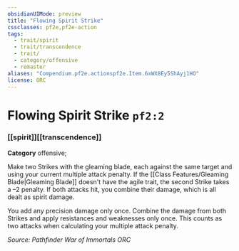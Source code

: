 ```yaml
---
obsidianUIMode: preview
title: "Flowing Spirit Strike"
cssclasses: pf2e,pf2e-action
tags:
  - trait/spirit
  - trait/transcendence
  - trait/
  - category/offensive
  - remaster
aliases: "Compendium.pf2e.actionspf2e.Item.6xWX8Ey5ShAyj1HO"
license: ORC
---
```

# Flowing Spirit Strike `pf2:2`

### [[spirit]][[transcendence]]

**Category** offensive; 




Make two Strikes with the gleaming blade, each against the same target and using your current multiple attack penalty. If the [[Class Features/Gleaming Blade|Gleaming Blade]] doesn't have the agile trait, the second Strike takes a –2 penalty. If both attacks hit, you combine their damage, which is all dealt as spirit damage.

You add any precision damage only once. Combine the damage from both Strikes and apply resistances and weaknesses only once. This counts as two attacks when calculating your multiple attack penalty.

*Source: Pathfinder War of Immortals*
*ORC*